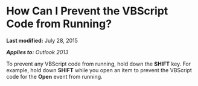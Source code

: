
# How Can I Prevent the VBScript Code from Running?

 **Last modified:** July 28, 2015

 _**Applies to:** Outlook 2013_

To prevent any VBScript code from running, hold down the  **SHIFT** key. For example, hold down **SHIFT** while you open an item to prevent the VBScript code for the **Open** event from running.


